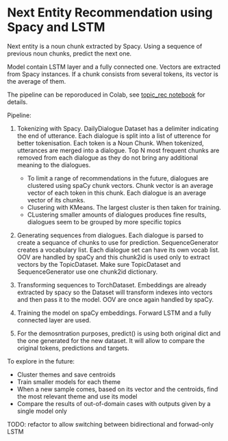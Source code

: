 # Next Entity Recommendation using Spacy and LSTM

Next entity is a noun chunk extracted by Spacy. Using a sequence of previous noun chunks, predict the next one.

Model contain LSTM layer and a fully connected one. Vectors are extracted from Spacy instances. If a chunk consists from several tokens, its vector is the average of them.

The pipeline can be reporoduced in Colab, see [topic_rec notebook](topic_rec.ipynb) for details.

Pipeline:

1. Tokenizing with Spacy. DailyDialogue Dataset has a delimiter indicating the end of utterance. Each dialogue is split into a list of utterence for better tokenisation. Each token is a Noun Chunk. When tokenized, utterances are merged into a dialogue. Top N most frequent chunks are removed from each dialogue as they do not bring any additional meaning to the dialogues.

    - To limit a range of recommendations in the future, dialogues are clustered using spaCy chunk vectors. Chunk vector is an average vector of each token in this chunk. Each dialogue is an average vector of its chunks.
    - Clusering with KMeans. The largest cluster is then taken for training.
    - CLustering smaller amounts of dialogues produces fine results, dialogues seem to be grouped by more specific topics

2. Generating sequences from dialogues. Each dialogue is parsed to create a sequance of chunks to use for prediction. SequenceGenerator creates a vocabulary list. Each dialogue set can have its own vocab list. OOV are handled by spaCy and this chunk2id is used only to extract vectors by the TopicDataset. Make sure TopicDataset and SequenceGenerator use one chunk2id dictionary.

3. Transforming sequences to TorchDataset. Embeddings are already extracted by spacy so the Dataset will transform indexes into vectors and then pass it to the model. OOV are once again handled by spaCy.

4. Training the model on spaCy embeddings. Forward LSTM and a fully connected layer are used.

5. For the demosntration purposes, predict() is using both original dict and the one generated for the new dataset. It will allow to compare the original tokens, predictions and targets.


To explore in the future:

* Cluster themes and save centroids
* Train smaller models for each theme
* When a new sample comes, based on its vector and the centroids, find the most relevant theme and use its model
* Compare the results of out-of-domain cases with outputs given by a single model only

TODO: refactor to allow switching between bidirectional and forwad-only LSTM
